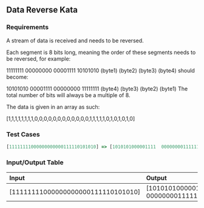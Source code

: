 ## Data Reverse Kata

### Requirements 

A stream of data is received and needs to be reversed.

Each segment is 8 bits long, meaning the order of these segments needs to be reversed, for example:

11111111  00000000  00001111  10101010
 (byte1)   (byte2)   (byte3)   (byte4)
should become:

10101010  00001111  00000000  11111111
 (byte4)   (byte3)   (byte2)   (byte1)
The total number of bits will always be a multiple of 8.

The data is given in an array as such:

[1,1,1,1,1,1,1,1,0,0,0,0,0,0,0,0,0,0,0,0,1,1,1,1,1,0,1,0,1,0,1,0]

### Test Cases

```JavaScript
[11111111000000000000111110101010] => [1010101000001111  0000000011111111]
```

### Input/Output Table

| Input      | Output |
| :----------| :----- |
| [11111111000000000000111110101010]  | [1010101000001111  0000000011111111]      |
